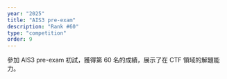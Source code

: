 ```yaml
---
year: "2025"
title: "AIS3 pre-exam"
description: "Rank #60"
type: "competition"
order: 9
---
```


參加 AIS3 pre-exam 初試，獲得第 60 名的成績，展示了在 CTF 領域的解題能力。

